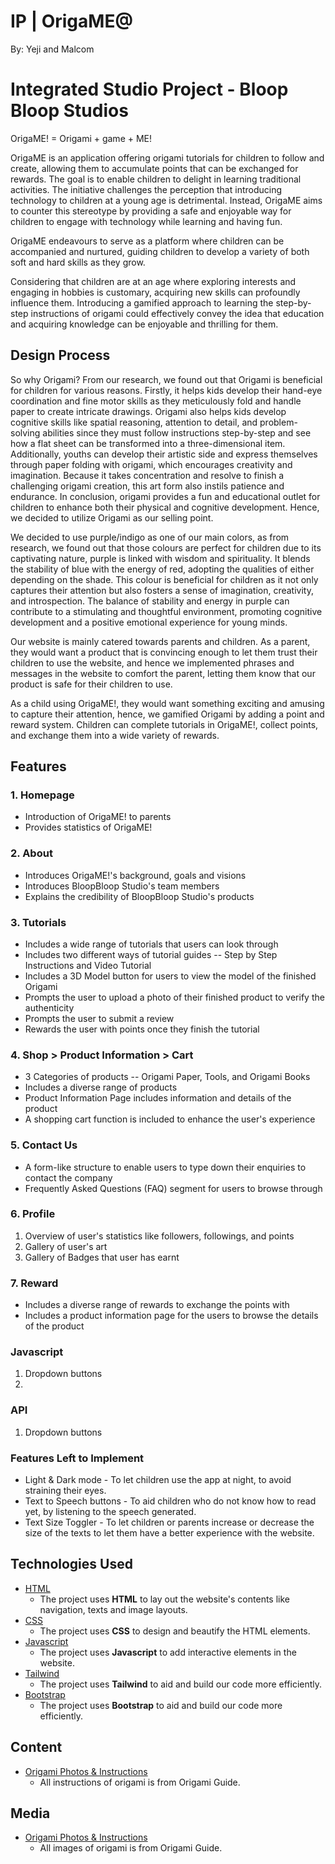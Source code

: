 # IP | OrigaME@
By: Yeji and Malcom

# Integrated Studio Project - Bloop Bloop Studios

OrigaME! = Origami + game + ME! 

OrigaME is an application offering origami tutorials for children to follow and create, allowing them to accumulate points that can be exchanged for rewards. The goal is to enable children to delight in learning traditional activities. The initiative challenges the perception that introducing technology to children at a young age is detrimental. Instead, OrigaME aims to counter this stereotype by providing a safe and enjoyable way for children to engage with technology while learning and having fun. 

OrigaME endeavours to serve as a platform where children can be accompanied and nurtured, guiding children to develop a variety of both soft and hard skills as they grow.

Considering that children are at an age where exploring interests and engaging in hobbies is customary, acquiring new skills can profoundly influence them. Introducing a gamified approach to learning the step-by-step instructions of origami could effectively convey the idea that education and acquiring knowledge can be enjoyable and thrilling for them. 

## Design Process

So why Origami?
From our research, we found out that Origami is beneficial for children for various reasons. Firstly, it helps kids develop their hand-eye coordination and fine motor skills as they meticulously fold and handle paper to create intricate drawings. Origami also helps kids develop cognitive skills like spatial reasoning, attention to detail, and problem-solving abilities since they must follow instructions step-by-step and see how a flat sheet can be transformed into a three-dimensional item. Additionally, youths can develop their artistic side and express themselves through paper folding with origami, which encourages creativity and imagination. Because it takes concentration and resolve to finish a challenging origami creation, this art form also instils patience and endurance. In conclusion, origami provides a fun and educational outlet for children to enhance both their physical and cognitive development. Hence, we decided to utilize Origami as our selling point.

We decided to use purple/indigo as one of our main colors, as from research, we found out that those colours are perfect for children due to its captivating nature, purple is linked with wisdom and spirituality. It blends the stability of blue with the energy of red, adopting the qualities of either depending on the shade. This colour is beneficial for children as it not only captures their attention but also fosters a sense of imagination, creativity, and introspection. The balance of stability and energy in purple can contribute to a stimulating and thoughtful environment, promoting cognitive development and a positive emotional experience for young minds. 

Our website is mainly catered towards parents and children. As a parent, they would want a product that is convincing enough to let them trust their children to use the website, and hence we implemented phrases and messages in the website to comfort the parent, letting them know that our product is safe for their children to use.

As a child using OrigaME!, they would want something exciting and amusing to capture their attention, hence, we gamified Origami by adding a point and reward system. Children can complete tutorials in OrigaME!, collect points, and exchange them into a wide variety of rewards.

## Features 
### 1. Homepage
- Introduction of OrigaME! to parents
- Provides statistics of OrigaME!

### 2. About 
- Introduces OrigaME!'s background, goals and visions
- Introduces BloopBloop Studio's team members
- Explains the credibility of BloopBloop Studio's products

### 3. Tutorials 
- Includes a wide range of tutorials that users can look through
- Includes two different ways of tutorial guides -- Step by Step Instructions and Video Tutorial
- Includes a 3D Model button for users to view the model of the finished Origami
- Prompts the user to upload a photo of their finished product to verify the authenticity
- Prompts the user to submit a review
- Rewards the user with points once they finish the tutorial

### 4. Shop > Product Information > Cart
- 3 Categories of products -- Origami Paper, Tools, and Origami Books
- Includes a diverse range of products
- Product Information Page includes information and details of the product
- A shopping cart function is included to enhance the user's experience

### 5. Contact Us
- A form-like structure to enable users to type down their enquiries to contact the company
- Frequently Asked Questions (FAQ) segment for users to browse through

### 6. Profile
1. Overview of user's statistics like followers, followings, and points
2. Gallery of user's art
3. Gallery of Badges that user has earnt

### 7. Reward 
- Includes a diverse range of rewards to exchange the points with
- Includes a product information page for the users to browse the details of the product

### Javascript 
1. Dropdown buttons
2. 

### API 
1. Dropdown buttons


### Features Left to Implement
- Light & Dark mode - To let children use the app at night, to avoid straining their eyes. 
- Text to Speech buttons - To aid children who do not know how to read yet, by listening to the speech generated.
- Text Size Toggler - To let children or parents increase or decrease the size of the texts to let them have a better experience with the website.

## Technologies Used
- [HTML](https://developer.mozilla.org/en-US/docs/Web/HTML)
    - The project uses **HTML** to lay out the website's contents like navigation, texts and image layouts.
- [CSS](https://developer.mozilla.org/en-US/docs/Web/CSS)
    - The project uses **CSS** to design and beautify the HTML elements.
- [Javascript](https://developer.mozilla.org/en-US/docs/Web/JavaScript)
    - The project uses **Javascript** to add interactive elements in the website.
- [Tailwind](https://tailwindui.com/)
    - The project uses **Tailwind** to aid and build our code more efficiently.
- [Bootstrap](https://getbootstrap.com/)
    - The project uses **Bootstrap** to aid and build our code more efficiently.

## Content
- [Origami Photos & Instructions](https://origami.guide/origami-animals/origami-birds/traditional-origami-crane/5#video)
    - All instructions of origami is from Origami Guide.

## Media
- [Origami Photos & Instructions](https://origami.guide/origami-animals/origami-birds/traditional-origami-crane/5#video)
    - All images of origami is from Origami Guide.